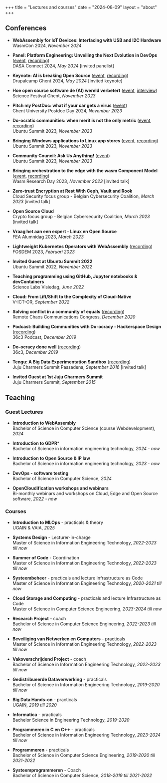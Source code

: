 +++
title = "Lectures and courses"
date = "2024-08-09"
layout = "about"
+++

## Conferences

- **WebAssembly for IoT Devices: Interfacing with USB and I2C Hardware**
  </br>WasmCon 2024, _November 2024_

- **Panel: Platform Engineering: Unveiling the Next Evolution in DevOps** ([event](https://www.accelevents.com/e/dasa-connect-2024/portal/schedule/328496), [recording](https://www.youtube.com/watch?v=oX7MdWIYlSk))
  </br>DASA Connect 2024, _May 2024_ [invited panelist]

- **Keynote: AI is breaking Open Source** ([event](https://www.drupalcamp.be/en/drupalcamp-ghent-2024/session/ai-breaking-open-source), [recording](https://www.youtube.com/watch?v=VEs35wO2V68))
  </br>Drupalcamp Ghent 2024, _May 2024_ [invited keynote]

- **Hoe open source software de (AI) wereld verbetert** ([event](https://www.dagvandewetenschap.be/activiteiten/universiteit-gent-hoe-open-source-software-de-ai-wereld-verbetert-op-locatie), [interview](https://urgent.fm/node/53538))
  </br>Science Festival Ghent, _November 2023_

- **Pitch my PostDoc: what if your car gets a virus** ([event](https://www.ugent.be/en/work/mobility-career/postdoc-talent-management/postdocday))
  </br>Ghent University Postdoc Day 2024, _November 2023_

- **Do-ocratic communities: when merit is not the only metric** ([event](https://events.canonical.com/event/31/contributions/224/), [recording](https://www.youtube.com/watch?v=_mKZ3EDN9P4))
  </br>Ubuntu Summit 2023, _November 2023_

- **Bringing Windows applications to Linux app stores** ([event](https://events.canonical.com/event/31/contributions/240/), [recording](https://www.youtube.com/watch?v=Huehkbs8W9U))
  </br>Ubuntu Summit 2023, _November 2023_

- **Community Council: Ask Us Anything!** ([event](https://events.canonical.com/event/31/contributions/282/))
  </br>Ubuntu Summit 2023, _November 2023_

- **Bringing orchestration to the edge with the wasm Component Model** ([event](https://www.cs.cmu.edu/~wasm/wasm-research-day-2023.html), [recording](https://www.youtube.com/watch?v=TSFHUiNxFqE&list=PLTxJmWeyp02CbDpQ4aLPVNBSfyoB_uYtC&index=7))
  </br>Wasm Research Day 2023, _November 2023_ [invited talk]

- **Zero-trust Encryption at Rest With Ceph, Vault and Rook**
  </br>Cloud Security focus group - Belgian Cybersecurity Coalition, _March 2023_  [invited talk]

- **Open Source Cloud**
  </br>Crypto focus group - Belgian Cybersecurity Coalition, _March 2023_ [invited talk]

- **Vraag het aan een expert - Linux en Open Source**
  </br>FEA Alumnidag 2023, _March 2023_

- **Lightweight Kubernetes Operators with WebAssembly** ([recording](https://www.youtube.com/watch?v=E5o81Wldshk))
  </br>FOSDEM 2023, _Februari 2023_

- **Invited Guest at Ubuntu Summit 2022**
  </br>Ubuntu Summit 2022, _November 2022_

- **Teaching programming using GitHub, Jupyter notebooks & devContainers**
  </br>Science Labs Visiedag, _June 2022_

- **Cloud: From Lift/Shift to the Complexity of Cloud-Native**
  </br>V-ICT-OR, _September 2022_

- **Solving conflict in a community of equals** ([recording](https://www.youtube.com/watch?v=Gng6-nfITkY))
  </br>Remote Chaos Communications Congress, _December 2020_

- **Podcast: Building Communities with Do-ocracy - Hackerspace Design** ([recording](https://www.youtube.com/watch?v=QTbQ9Y5-cPM))
  </br>36c3 Podcast, _December 2019_

- **Do-ocracy done well** ([recording](https://www.youtube.com/watch?v=Zmph3AiWi5g))
  </br>36c3, _December 2019_

- **Tengu: A Big Data Experimentation Sandbox** ([recording](https://www.youtube.com/watch?v=k5ynlbP1jfE))
  </br>Juju Charmers Summit Passadena, _September 2016_ [invited talk]

- **Invited Guest at 1st Juju Charmers Summit**
  </br>Juju Charmers Summit, _September 2015_

## Teaching

### Guest Lectures

- **Introduction to WebAssembly**
  </br>Bachelor of Science in Computer Science (course Webdevelopment), _2024_

- **Introduction to GDPR***
  </br>Bachelor of Science in information engineering technology, _2024 - now_

- **Introduction to Open Source & IP law**
  </br>Bachelor of Science in information engineering technology, _2023 - now_

- **DevOps - software testing**
  </br>Bachelor of Science in Computer Science, _2024_

- **OpenCloudification workshops and webinars**
  </br>Bi-monthly webinars and workshops on Cloud, Edge and Open Source software, _2022 - now_

### Courses

- **Introduction to MLOps** - practicals & theory
  </br>UGAIN & VAIA, _2025_

- **Systems Design** - Lecturer-in-charge
  </br>Master of Science in Information Engineering Technology, _2022-2023 till now_

- **Summer of Code** - Coordination
  </br>Master of Science in Information Engineering Technology, _2022-2023 till now_

- **Systeembeheer** - practicals and lecture Infrastructure as Code
  </br>Master of Science in Information Engineering Technology, _2020-2021 till now_

- **Cloud Storage and Computing** - practicals and lecture Infrastructure as Code
  </br>Master of Science in Computer Science Engineering, _2023-2024 till now_

- **Research Project** - coach
  </br>Bachelor of Science in Computer Science Engineering, _2022-2023 till now_

- **Beveiliging van Netwerken en Computers** - practicals
  </br>Master of Science in Information Engineering Technology, _2022-2023 till now_

- **Vakoverschrijdend Project** - coach
  </br>Bachelor of Science in Information Engineering Technology, _2022-2023 till now_

- **Gedistribueerde Dataverwerking** - practicals
  </br>Bachelor of Science in Information Engineering Technology, _2019-2020 till now_

- **Big Data Hands-on** - practicals
  </br>UGAIN, _2019 till 2020_

- **Informatica** - practicals
  </br>Bachelor Science in Engineering Technology, _2019-2020_

- **Programmeren in C en C++** - practicals
  </br>Bachelor of Science in Information Engineering Technology, _2023-2024 till now_

- **Programmeren** - practicals
  </br>Bachelor of Science in Computer Science Engineering, _2019-2020 till 2021-2022_

- **Systeemprogrammeren** - Coach
  </br>Bachelor of Science in Computer Science, _2018-2019 till 2021-2022_
